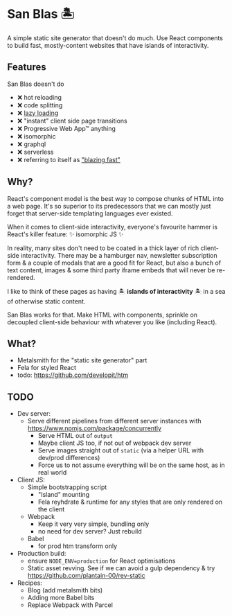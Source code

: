 # San Blas 🏝

A simple static site generator that doesn't do much. Use React components to build fast, mostly-content websites that have islands of interactivity.

## Features

San Blas doesn't do

- ❌ hot reloading
- ❌ code splitting
- ❌ [lazy loading](https://www.bensmithett.com/an-argument-against-lazy-loading/)
- ❌ "instant" client side page transitions
- ❌ Progressive Web App™ anything
- ❌ isomorphic
- ❌ graphql
- ❌ serverless
- ❌ referring to itself as ["blazing fast"](https://github.com/search?q=blazing+fast)

## Why?

React's component model is the best way to compose chunks of HTML into a web page. It's so superior to its predecessors that we can mostly just forget that server-side templating languages ever existed.

When it comes to client-side interactivity, everyone's favourite hammer is React's killer feature: ✨ isomorphic JS ✨

In reality, many sites don't need to be coated in a thick layer of rich client-side interactivity. There may be a hamburger nav, newsletter subscription form & a couple of modals that are a good fit for React, but also a bunch of text content, images & some third party iframe embeds that will never be re-rendered.

I like to think of these pages as having 🏝 **islands of interactivity** 🏝 in a sea of otherwise static content.

San Blas works for that. Make HTML with components, sprinkle on decoupled client-side behaviour with whatever you like (including React).

## What?

- Metalsmith for the "static site generator" part
- Fela for styled React
- todo: https://github.com/developit/htm

## TODO

- Dev server:
  - Serve different pipelines from different server instances with https://www.npmjs.com/package/concurrently
    - Serve HTML out of `output`
    - Maybe client JS too, if not out of webpack dev server
    - Serve images straight out of `static` (via a helper URL with dev/prod differences)
    - Force us to not assume everything will be on the same host, as in real world
- Client JS:
  - Simple bootstrapping script
    - "Island" mounting
    - Fela reyhdrate & runtime for any styles that are only rendered on the client
  - Webpack
    - Keep it very very simple, bundling only
    - no need for dev server? Just rebuild
  - Babel
    - for prod htm transform only
- Production build:
  - ensure `NODE_ENV=production` for React optimisations
  - Static asset revving. See if we can avoid a gulp dependency & try https://github.com/plantain-00/rev-static
- Recipes:
  - Blog (add metalsmith bits)
  - Adding more Babel bits
  - Replace Webpack with Parcel
